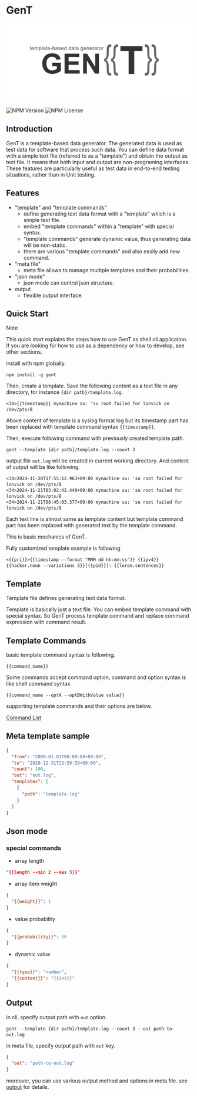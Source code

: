 # GenT

![GenT logo](https://github.com/tomo-waka/gent/raw/main/media/gent_logo.png)

![NPM Version](https://img.shields.io/npm/v/%40gent-js%2Fgent)
![NPM License](https://img.shields.io/npm/l/%40gent-js%2Fgent)

## Introduction

GenT is a template-based data generator. The generated data is used as test data for software that process such data. You can define data format with a simple text file (referred to as a "template") and obtain the output as text file. It means that both input and output are non-programing interfaces. These features are particularly useful as test data in end-to-end testing situations, rather than in Unit testing.

## Features

* "template" and "template commands"
    * define generating text data format with a "template" which is a simple text file.
    * embed "template commands" within a "template" with special syntax.
    * "template commands" generate dynamic value, thus generating data will be non-static.
    * there are various "template commands" and also easily add new command.
* "meta file"
    * meta file allows to manage multiple templates and their probabilities.
* "json mode"
    * json mode can control json structure.
* output
    * flexible output interface.

## Quick Start

> [!NOTE]
> This quick start explains the steps how to use GenT as shell cli application. If you are looking for how to use as a dependency or how to develop, see other sections.

install with npm globally.

```shell
npm install -g gent
```

Then, create a template. Save the following content as a text file in any directory, for instance `{dir path}/template.log`.

```text
<34>{{timestamp}} mymachine su: 'su root failed for lonvick on /dev/pts/8
```

Above content of template is a syslog format log but its timestamp part has been replaced with template command syntax `{{timestamp}}`.

Then, execute following command with previously created template path.

```shell
gent --template {dir path}/template.log --count 3
```
output file `out.log` will be created in current working directory.
And content of output will be like following.

```text
<34>2024-11-20T17:55:12.963+09:00 mymachine su: 'su root failed for lonvick on /dev/pts/8
<34>2024-11-21T03:02:42.440+09:00 mymachine su: 'su root failed for lonvick on /dev/pts/8
<34>2024-11-21T08:45:03.377+09:00 mymachine su: 'su root failed for lonvick on /dev/pts/8
```
Each text line is almost same as template content but template command part has been replaced with generated text by the template command.

This is basic mechanics of GenT.

Fully customized template example is following

```text
<{{pri}}>{{timestamp --format "MMM dd hh:mm:ss"}} {{ipv4}} {{hacker.noun --variations 3}}[{{pid}}]: {{lorem.sentences}}
```

## Template

Template file defines generating text data format.

Template is basically just a text file. You can embed template command with special syntax.
So GenT process template command and replace command expression with command result.

## Template Commands

basic template command syntax is following.

```text
{{command_name}}
```

Some commands accept command option, command and option syntax is like shell command syntax.
```text
{{command_name --optA --optBWithValue value}}
```

supporting template commands and their options are below.

[Command List](./docs/template-commands.md)

## Meta template sample

```json
{
  "from": "2000-01-01T00:00:00+09:00",
  "to": "2020-12-31T23:59:59+09:00",
  "count": 100,
  "out": "out.log",
  "templates": [
    {
      "path": "template.log"
    }
  ]
}
```

## Json mode

### special commands

* array length

```json
"{{length --min 2 --max 5}}"
```

* array item weight

```json
{
  "{{weight}}": 1
}
```

* value probability

```json
{
  "{{probability}}": 50
}
```

* dynamic value

```json
{
  "{{type}}": "number",
  "{{content}}": "{{int}}"
}
```
## Output

in cli, specify output path with `out` option.
```shell
gent --template {dir path}/template.log --count 3 --out path-to-out.log
```
in meta file, specify output path with `out` key.
```json
{
  "out": "path-to-out.log"
}
```

moreover, you can use various output method and options in meta file. see [output](./docs/output.md) for details.

